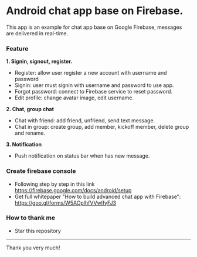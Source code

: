 # Android chat app base on Firebase.  
This app is an example for chat app base on Google Firebase, messages are delivered in real-time.  

### Feature  
**1. Signin, signout, register.**  
* Register: allow user register a new account with username and password
* Signin: user must signin with username and password to use app.
* Forgot password: connect to Firebase service to reset password.
* Edit profile: change avatar image, edit username.

**2. Chat, group chat**  
* Chat with friend: add friend, unfriend, send text message.
* Chat in group: create group, add member, kickoff member, delete group and rename.  

**3. Notification**  
* Push notification on status bar when has new message.  

### Create firebase console  
* Following step by step in this link https://firebase.google.com/docs/android/setup  
* Get full whitepaper "How to build advanced chat app with Firebase": https://goo.gl/forms/W5AOplhfVVwlfyFJ3

### How to thank me
* Star this repository

---

Thank you very much!

